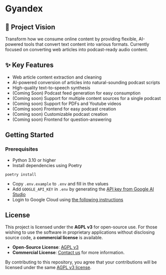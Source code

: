# Gyandex

## 🎯 Project Vision
Transform how we consume online content by providing flexible, AI-powered tools that convert text content into various formats. Currently focused on converting web articles into podcast-ready audio content.

## ✨ Key Features
* Web article content extraction and cleaning
* AI-powered conversion of articles into natural-sounding podcast scripts
* High-quality text-to-speech synthesis
* (Coming Soon) Podcast feed generation for easy consumption
* (Coming soon) Support for multiple content sources for a single podcast
* (Coming soon) Support for PDFs and Youtube videos
* (Coming soon) Frontend for easy podcast creation
* (Coming soon) Customizable podcast creation
* (Coming soon) Frontend for question-answering

## Getting Started

### Prerequisites

- Python 3.10 or higher
- Install dependencies using Poetry
```shell
poetry install
```
- Copy `.env.example` to `.env` and fill in the values
- Add `GOOGLE_API_KEY` in `.env` by generating the [API key from Google AI Studio](https://aistudio.google.com/app/apikey)
- Login to Google Cloud using [the following instructions](https://cloud.google.com/text-to-speech/docs/create-audio-text-client-libraries)

## License

This project is licensed under the **AGPL v3** for open-source use. For those wishing to use the software in proprietary applications without disclosing source code, a **commercial license** is available.

- **Open-Source License**: [AGPL v3](LICENSE)
- **Commercial License**: [Contact us](https://form.jotform.com/242954389750469) for more information.

By contributing to this repository, you agree that your contributions will be licensed under the same [AGPL v3 license](LICENSE).

